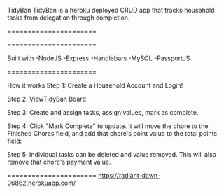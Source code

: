 TidyBan
TidyBan is a heroku deployed CRUD app that tracks household tasks from delegation through completion.

======================

======================

Built with
-NodeJS -Express -Handlebars -MySQL -PassportJS

======================

How it works
Step 1: Create a Household Account and Login!

Step 2: ViewTidyBan Board

Step 3: Create and assign tasks, assign values, mark as complete.

Step 4: Click "Mark Complete" to update. It will move the chore to the Finished Chores field, and add that chore's point value to the total points field:

Step 5: Individual tasks can be deleted and value removed. This will also remove that chore's payment value.

======================
https://radiant-dawn-06862.herokuapp.com/
